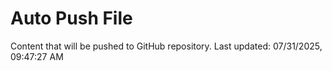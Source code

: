 # Auto Push File

Content that will be pushed to GitHub repository.
Last updated: 07/31/2025, 09:47:27 AM
